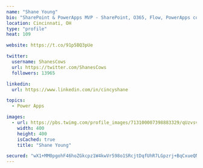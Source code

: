 ```yaml
---
name: "Shane Young"
bio: "SharePoint & PowerApps MVP - SharePoint, O365, Flow, PowerApps consulting? @PowerApps911 | Pure Snark? You found it."
location: Cincinnati, OH
type: "profile"
heat: 109

website: https://t.co/91p5BQ3pUe

twitter:
  username: ShanesCows
  url: https://twitter.com/ShanesCows
  followers: 13965

linkedin:
  url: https://www.linkedin.com/in/cincyshane

topics:
  - Power Apps

images:
  - url: https://pbs.twimg.com/profile_images/713100007398883329/qUzvsvQ3_400x400.jpg
    width: 400
    height: 400
    isCached: true
    title: "Shane Young"

secured: "wX1+MM0pgohF46hoZGkcpz1W4kwVr598o1SRcjtDqfUhR7LGpzrj+BqCxueQNHKV7bQBo5PBBUtajPseGBPOr99YTArwi/93NwCWOSfDqOE0g7pquf/eOenSNB8hxVnKNBVweFJUw70ipp36XqYSP2kXBRkBqmD9m3Z5WMysZp+o10UtPnE87KU3UKcpB1NkVCVRtgE+wAvvpZgXhnhkK5nXu+agT4k8PPOvjmngtF/GINcqLl+WzdatieV8aLb/97rJ4hppkUglHcu6KfXIxMntZCKsS/fn6iQMNn9D7MUNmyvIf8ejt9phNkbmeqN+JiYODu8a5/NSHrJ8KHljrprqtXrIM3IUiivptPiPQw2VgxSL9V9tAopfHRtqr2oX4eHbeMVaFevWveNB7jjoKHE+ELdAK/3k6pK5VPM4/hA=;ok2qJvkiDGYx5MksSnHLzQ=="
---
```


